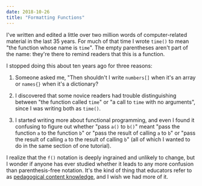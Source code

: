```yaml
---
date: 2018-10-26
title: "Formatting Functions"
---
```


I've written and edited a little over two million words of computer-related material in the last 35 years.
For much of that time I wrote `time()` to mean "the function whose name is `time`".
The empty parentheses aren't part of the name:
they're there to remind readers that this is a function.

I stopped doing this about ten years ago for three reasons:

1. Someone asked me, "Then shouldn't I write `numbers[]` when it's an array
   or `names{}` when it's a dictionary?

2. I discovered that some novice readers had trouble distinguishing between
   "the function called `time`" or "a call to `time` with no arguments",
   since I was writing both as `time()`.

3. I started writing more about functional programming,
   and even I found it confusing to figure out whether "pass `a()` to `b()`"  meant
   "pass the function `a` to the function `b`"
    or "pass the result of calling `a` to `b`"
    or "pass the result of calling `a` to the result of calling `b`"
    (all of which I wanted to do in the same section of one tutorial).

I realize that the `f()` notation is deeply ingrained and unlikely to change,
but I wonder if anyone has ever studied whether it leads to any more confusion
than parenthesis-free notation.
It's the kind of thing that educators refer to as
[pedagogical content knowledge](http://teachtogether.tech/en/pck/),
and I wish we had more of it.
